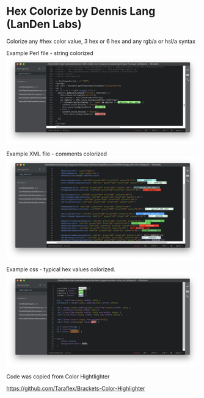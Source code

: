 Hex Colorize by Dennis Lang (LanDen Labs)
=========================================

Colorize any #hex color value, 3 hex or 6 hex and any rgb/a or hsl/a syntax

Example Perl file - string colorized
![](/images/perl-example.png)

Example XML file - comments colorized
![](/images/xml-example.png)

Example css - typical hex values colorized.
![](/images/css-example.png)


Code was copied from Color Hightlighter

https://github.com/Taraflex/Brackets-Color-Highlighter